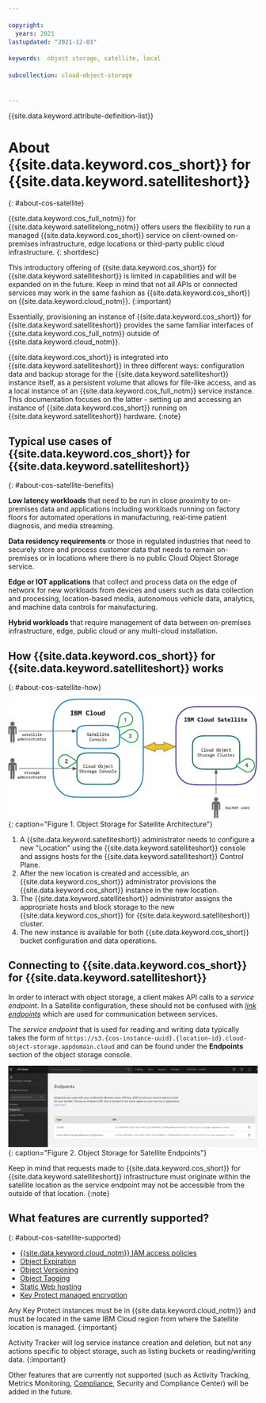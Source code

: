```yaml
---

copyright:
  years: 2021
lastupdated: "2021-12-01"

keywords:  object storage, satellite, local

subcollection: cloud-object-storage


---
```


{{site.data.keyword.attribute-definition-list}}

# About {{site.data.keyword.cos_short}} for {{site.data.keyword.satelliteshort}}
{: #about-cos-satellite}

{{site.data.keyword.cos_full_notm}} for {{site.data.keyword.satellitelong_notm}} offers users the flexibility to run a managed {{site.data.keyword.cos_short}} service on client-owned on-premises infrastructure, edge locations or third-party public cloud infrastructure. 
{: shortdesc}

This introductory offering of {{site.data.keyword.cos_short}} for {{site.data.keyword.satelliteshort}} is limited in capabilities and will be expanded on in the future. Keep in mind that not all APIs or connected services may work in the same fashion as {{site.data.keyword.cos_short}} on {{site.data.keyword.cloud_notm}}.
{:important}

Essentially, provisioning an instance of {{site.data.keyword.cos_short}} for {{site.data.keyword.satelliteshort}} provides the same familiar interfaces of {{site.data.keyword.cos_full_notm}} outside of {{site.data.keyword.cloud_notm}}. 

{{site.data.keyword.cos_short}} is integrated into {{site.data.keyword.satelliteshort}} in three different ways: configuration data and backup storage for the {{site.data.keyword.satelliteshort}} instance itself, as a persistent volume that allows for file-like access, and as a local instance of an {{site.data.keyword.cos_full_notm}} service instance.  This documentation focuses on the latter - setting up and accessing an instance of {{site.data.keyword.cos_short}} running on {{site.data.keyword.satelliteshort}} hardware.
{:note}

## Typical use cases of {{site.data.keyword.cos_short}} for {{site.data.keyword.satelliteshort}}
{: #about-cos-satellite-benefits}

**Low latency workloads** that need to be run in close proximity to on-premises data and applications including workloads running on factory floors for automated operations in manufacturing, real-time patient diagnosis, and media streaming.

**Data residency requirements** or those in regulated industries that need to securely store and process customer data that needs to remain on-premises or in locations where there is no public Cloud Object Storage service.

**Edge or IOT applications** that collect and process data on the edge of network for new workloads from devices and users such as data collection and processing, location-based media, autonomous vehicle data, analytics, and machine data controls for manufacturing.

**Hybrid workloads** that require management of data between on-premises infrastructure, edge, public cloud or any multi-cloud installation.

## How {{site.data.keyword.cos_short}} for {{site.data.keyword.satelliteshort}} works
{: #about-cos-satellite-how}

![COS on Satellite Architecture](images/satellite-arch.png){: caption="Figure 1. Object Storage for Satellite Architecture"}

1. A {{site.data.keyword.satelliteshort}} administrator needs to configure a new "Location" using the {{site.data.keyword.satelliteshort}} console and assigns hosts for the {{site.data.keyword.satelliteshort}} Control Plane.  
2. After the new location is created and accessible, an {{site.data.keyword.cos_short}} administrator provisions the {{site.data.keyword.cos_short}} instance in the new location.
3. The {{site.data.keyword.satelliteshort}} administrator assigns the appropriate hosts and block storage to the new {{site.data.keyword.cos_short}} for {{site.data.keyword.satelliteshort}} cluster.
4. The new instance is available for both {{site.data.keyword.cos_short}} bucket configuration and data operations.

## Connecting to {{site.data.keyword.cos_short}} for {{site.data.keyword.satelliteshort}}

In order to interact with object storage, a client makes API calls to a _service endpoint_.  In a Satellite configuration, these should not be confused with [_link endpoints_](/docs/satellite?topic=satellite-link-location-cloud) which are used for communication between services.  

The _service endpoint_ that is used for reading and writing data typically takes the form of `https://s3.{cos-instance-uuid}.{location-id}.cloud-object-storage.appdomain.cloud` and can be found under the **Endpoints** section of the object storage console.

![COS on Satellite Endpoints](images/satellite_endpoints.png){: caption="Figure 2. Object Storage for Satellite Endpoints"}

Keep in mind that requests made to {{site.data.keyword.cos_short}} for {{site.data.keyword.satelliteshort}} infrastructure must originate within the satellite location as the service endpoint may not be accessible from the outside of that location.
{:note}

## What features are currently supported?
{: #about-cos-satellite-supported}

* [{{site.data.keyword.cloud_notm}} IAM access policies](/docs/cloud-object-storage?topic=cloud-object-storage-iam)
* [Object Expiration](/docs/cloud-object-storage?topic=cloud-object-storage-expiry)
* [Object Versioning](/docs/cloud-object-storage?topic=cloud-object-storage-versioning)
* [Object Tagging](/docs/cloud-object-storage?topic=cloud-object-storage-object-tagging)
* [Static Web hosting](/docs/cloud-object-storage?topic=cloud-object-storage-static-website-options)
* [Key Protect managed encryption](/docs/cloud-object-storage?topic=cloud-object-storage-kp)

Any Key Protect instances must be in {{site.data.keyword.cloud_notm}} and must be located in the same IBM Cloud region from where the Satellite location is managed.
{:important}

Activity Tracker will log service instance creation and deletion, but not any actions specific to object storage, such as listing buckets or reading/writing data.
{:important}

Other features that are currently not supported (such as Activity Tracking, Metrics Monitoring, [Compliance](/docs/cloud-object-storage?topic=cloud-object-storage-compliance), Security and Compliance Center) will be added in the future. 
